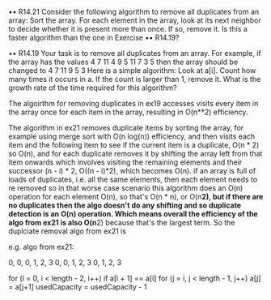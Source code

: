 •• R14.21 Consider the following algorithm to remove all duplicates from an array: Sort the
array. For each element in the array, look at its next neighbor to decide whether it
is present more than once. If so, remove it. Is this a faster algorithm than the one in
Exercise •• R14.19?

•• R14.19 Your task is to remove all duplicates from an array. For example, if the array has the
values
4  7  11  4  9  5  11  7  3  5
then the array should be changed to
4  7  11  9  5  3
Here is a simple algorithm: Look at a[i]. Count how many times it occurs in a. If the
count is larger than 1, remove it. What is the growth rate of the time required for this
algorithm?


The algoirthm for removing duplicates in ex19 accesses visits every item in the array once for each item in the array, resulting in O(n**2) efficiency.

The algorithm in ex21 removes duplicate items by sorting the array, for example using merge sort with O(n log(n)) efficiency, and then visits each item and the following item to see if the current item is a duplicate, O(n * 2) so O(n), and for each duplicate removes it by shifting the array left from that item onwards which involves visiting the remaining elements and their successor (n - i) * 2, O((n - i)*2), which becomes O(n). if an array is full of loads of duplicates, i.e. all the same elements, then each element needs to re removed so in that worse case scenario this algorithm does an O(n) operation for each element O(n), so that's O(n * n), or O(n**2), but if there are no duplicates then the algo doesn't do any shifting and so duplicate detection is an O(n) operation.
Which means overall the efficiency of the algo from ex21 is also O(n**2) because that's the largest term.
So the duplciate removal algo from ex21 is 

e.g. algo from ex21:

0, 0, 0, 1, 2, 3
0, 0, 1, 2, 3
0, 1, 2, 3

for (i = 0, i < length - 2, i++)
    if a[i + 1] == a[i]
        for (j = i, j < length - 1, j++)
            a[j] = a[j+1]
            usedCapacity = usedCapacity - 1
